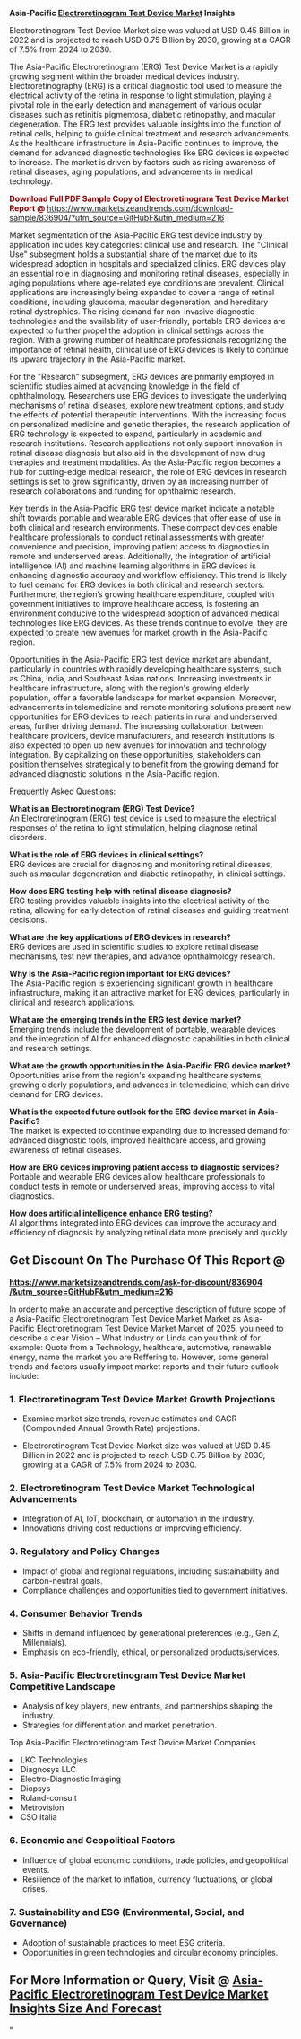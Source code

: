 <p><strong>Asia-Pacific&nbsp;<a href=""https://www.marketsizeandtrends.com/download-sample/836904/&amp;utm_source=GitHubF&amp;utm_medium=216"">Electroretinogram Test Device Market</a> Insights</strong></p><p>Electroretinogram Test Device Market size was valued at USD 0.45 Billion in 2022 and is projected to reach USD 0.75 Billion by 2030, growing at a CAGR of 7.5% from 2024 to 2030.</p><p><p>The Asia-Pacific Electroretinogram (ERG) Test Device Market is a rapidly growing segment within the broader medical devices industry. Electroretinography (ERG) is a critical diagnostic tool used to measure the electrical activity of the retina in response to light stimulation, playing a pivotal role in the early detection and management of various ocular diseases such as retinitis pigmentosa, diabetic retinopathy, and macular degeneration. The ERG test provides valuable insights into the function of retinal cells, helping to guide clinical treatment and research advancements. As the healthcare infrastructure in Asia-Pacific continues to improve, the demand for advanced diagnostic technologies like ERG devices is expected to increase. The market is driven by factors such as rising awareness of retinal diseases, aging populations, and advancements in medical technology. <p><strong><span style="color: #800000;">Download Full PDF Sample Copy of Electroretinogram Test Device Market Report @</span>&nbsp;</strong><a href="https://www.marketsizeandtrends.com/download-sample/836904/?utm_source=GitHubF&amp;utm_medium=216" target="_blank">https://www.marketsizeandtrends.com/download-sample/836904/?utm_source=GitHubF&amp;utm_medium=216</a></p></p><p>Market segmentation of the Asia-Pacific ERG test device industry by application includes key categories: clinical use and research. The "Clinical Use" subsegment holds a substantial share of the market due to its widespread adoption in hospitals and specialized clinics. ERG devices play an essential role in diagnosing and monitoring retinal diseases, especially in aging populations where age-related eye conditions are prevalent. Clinical applications are increasingly being expanded to cover a range of retinal conditions, including glaucoma, macular degeneration, and hereditary retinal dystrophies. The rising demand for non-invasive diagnostic technologies and the availability of user-friendly, portable ERG devices are expected to further propel the adoption in clinical settings across the region. With a growing number of healthcare professionals recognizing the importance of retinal health, clinical use of ERG devices is likely to continue its upward trajectory in the Asia-Pacific market.<p>For the "Research" subsegment, ERG devices are primarily employed in scientific studies aimed at advancing knowledge in the field of ophthalmology. Researchers use ERG devices to investigate the underlying mechanisms of retinal diseases, explore new treatment options, and study the effects of potential therapeutic interventions. With the increasing focus on personalized medicine and genetic therapies, the research application of ERG technology is expected to expand, particularly in academic and research institutions. Research applications not only support innovation in retinal disease diagnosis but also aid in the development of new drug therapies and treatment modalities. As the Asia-Pacific region becomes a hub for cutting-edge medical research, the role of ERG devices in research settings is set to grow significantly, driven by an increasing number of research collaborations and funding for ophthalmic research.<p>Key trends in the Asia-Pacific ERG test device market indicate a notable shift towards portable and wearable ERG devices that offer ease of use in both clinical and research environments. These compact devices enable healthcare professionals to conduct retinal assessments with greater convenience and precision, improving patient access to diagnostics in remote and underserved areas. Additionally, the integration of artificial intelligence (AI) and machine learning algorithms in ERG devices is enhancing diagnostic accuracy and workflow efficiency. This trend is likely to fuel demand for ERG devices in both clinical and research sectors. Furthermore, the region’s growing healthcare expenditure, coupled with government initiatives to improve healthcare access, is fostering an environment conducive to the widespread adoption of advanced medical technologies like ERG devices. As these trends continue to evolve, they are expected to create new avenues for market growth in the Asia-Pacific region.<p>Opportunities in the Asia-Pacific ERG test device market are abundant, particularly in countries with rapidly developing healthcare systems, such as China, India, and Southeast Asian nations. Increasing investments in healthcare infrastructure, along with the region's growing elderly population, offer a favorable landscape for market expansion. Moreover, advancements in telemedicine and remote monitoring solutions present new opportunities for ERG devices to reach patients in rural and underserved areas, further driving demand. The increasing collaboration between healthcare providers, device manufacturers, and research institutions is also expected to open up new avenues for innovation and technology integration. By capitalizing on these opportunities, stakeholders can position themselves strategically to benefit from the growing demand for advanced diagnostic solutions in the Asia-Pacific region.<p>Frequently Asked Questions:</p><p><b>What is an Electroretinogram (ERG) Test Device?</b><br> An Electroretinogram (ERG) test device is used to measure the electrical responses of the retina to light stimulation, helping diagnose retinal disorders.</p><p><b>What is the role of ERG devices in clinical settings?</b><br> ERG devices are crucial for diagnosing and monitoring retinal diseases, such as macular degeneration and diabetic retinopathy, in clinical settings.</p><p><b>How does ERG testing help with retinal disease diagnosis?</b><br> ERG testing provides valuable insights into the electrical activity of the retina, allowing for early detection of retinal diseases and guiding treatment decisions.</p><p><b>What are the key applications of ERG devices in research?</b><br> ERG devices are used in scientific studies to explore retinal disease mechanisms, test new therapies, and advance ophthalmology research.</p><p><b>Why is the Asia-Pacific region important for ERG devices?</b><br> The Asia-Pacific region is experiencing significant growth in healthcare infrastructure, making it an attractive market for ERG devices, particularly in clinical and research applications.</p><p><b>What are the emerging trends in the ERG test device market?</b><br> Emerging trends include the development of portable, wearable devices and the integration of AI for enhanced diagnostic capabilities in both clinical and research settings.</p><p><b>What are the growth opportunities in the Asia-Pacific ERG device market?</b><br> Opportunities arise from the region's expanding healthcare systems, growing elderly populations, and advances in telemedicine, which can drive demand for ERG devices.</p><p><b>What is the expected future outlook for the ERG device market in Asia-Pacific?</b><br> The market is expected to continue expanding due to increased demand for advanced diagnostic tools, improved healthcare access, and growing awareness of retinal diseases.</p><p><b>How are ERG devices improving patient access to diagnostic services?</b><br> Portable and wearable ERG devices allow healthcare professionals to conduct tests in remote or underserved areas, improving access to vital diagnostics.</p><p><b>How does artificial intelligence enhance ERG testing?</b><br> AI algorithms integrated into ERG devices can improve the accuracy and efficiency of diagnosis by analyzing retinal data more precisely and quickly.</p></p><h2><strong>Get Discount On The Purchase Of This Report @&nbsp;</strong></h2><p><strong><a href=""https://www.marketsizeandtrends.com/ask-for-discount/836904/&amp;utm_source=GitHubF&amp;utm_medium=216"" target=""_blank"">https://www.marketsizeandtrends.com/ask-for-discount/836904<br />/&amp;utm_source=GitHubF&amp;utm_medium=216</a></strong></p><p>In order to make an accurate and perceptive description of future scope of a Asia-Pacific&nbsp;Electroretinogram Test Device Market Market as Asia-Pacific&nbsp;Electroretinogram Test Device Market Market of 2025, you need to describe a clear Vision &ndash; What Industry or Linda can you think of for example: Quote from a Technology, healthcare, automotive, renewable energy, name the market you are Reffering to. However, some general trends and factors usually impact market reports and their future outlook include:</p><h3>1.&nbsp;<strong>Electroretinogram Test Device Market Growth Projections</strong></h3><ul><li>Examine market size trends, revenue estimates and CAGR (Compounded Annual Growth Rate) projections.</li><li><p>Electroretinogram Test Device Market size was valued at USD 0.45 Billion in 2022 and is projected to reach USD 0.75 Billion by 2030, growing at a CAGR of 7.5% from 2024 to 2030.</p></li></ul><h3>2.&nbsp;<strong>Electroretinogram Test Device Market Technological Advancements</strong></h3><ul><li>Integration of AI, IoT, blockchain, or automation in the industry.</li><li>Innovations driving cost reductions or improving efficiency.</li></ul><h3>3.&nbsp;<strong>Regulatory and Policy Changes</strong></h3><ul><li>Impact of global and regional regulations, including sustainability and carbon-neutral goals.</li><li>Compliance challenges and opportunities tied to government initiatives.</li></ul><h3>4.&nbsp;<strong>Consumer Behavior Trends</strong></h3><ul><li>Shifts in demand influenced by generational preferences (e.g., Gen Z, Millennials).</li><li>Emphasis on eco-friendly, ethical, or personalized products/services.</li></ul><h3>5.&nbsp;<strong>Asia-Pacific Electroretinogram Test Device Market Competitive Landscape</strong></h3><ul><li>Analysis of key players, new entrants, and partnerships shaping the industry.</li><li>Strategies for differentiation and market penetration.</li></ul><p data-pm-slice=""1 1 []"">Top Asia-Pacific Electroretinogram Test Device Market Companies</p><div data-test-id=""""><p><li>LKC Technologies</li><li> Diagnosys LLC</li><li> Electro-Diagnostic Imaging</li><li> Diopsys</li><li> Roland-consult</li><li> Metrovision</li><li> CSO Italia</li></p></div><h3>6.&nbsp;<strong>Economic and Geopolitical Factors</strong></h3><ul><li>Influence of global economic conditions, trade policies, and geopolitical events.</li><li>Resilience of the market to inflation, currency fluctuations, or global crises.</li></ul><h3>7.&nbsp;<strong>Sustainability and ESG (Environmental, Social, and Governance)</strong></h3><ul><li>Adoption of sustainable practices to meet ESG criteria.</li><li>Opportunities in green technologies and circular economy principles.</li></ul><h2><strong>For More Information or Query, Visit @&nbsp;</strong><a href=""https://www.verifiedmarketreports.com/product/electroretinogram-test-device-market/"" target=""_blank"">Asia-Pacific Electroretinogram Test Device Market Insights Size And Forecast</a></h2>"
